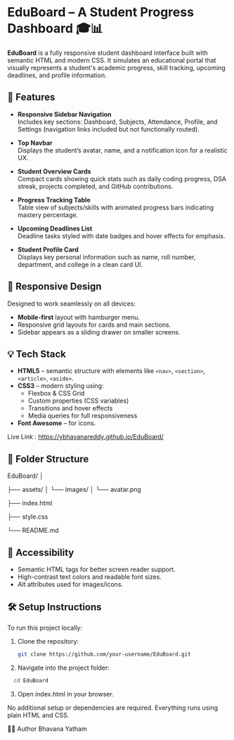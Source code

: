 # EduBoard – A Student Progress Dashboard 🎓📊

**EduBoard** is a fully responsive student dashboard interface built with semantic HTML and modern CSS. It simulates an educational portal that visually represents a student's academic progress, skill tracking, upcoming deadlines, and profile information.

## 🚀 Features

- **Responsive Sidebar Navigation**  
  Includes key sections: Dashboard, Subjects, Attendance, Profile, and Settings (navigation links included but not functionally routed).

- **Top Navbar**  
  Displays the student’s avatar, name, and a notification icon for a realistic UX.

- **Student Overview Cards**  
  Compact cards showing quick stats such as daily coding progress, DSA streak, projects completed, and GitHub contributions.

- **Progress Tracking Table**  
  Table view of subjects/skills with animated progress bars indicating mastery percentage.

- **Upcoming Deadlines List**  
  Deadline tasks styled with date badges and hover effects for emphasis.

- **Student Profile Card**  
  Displays key personal information such as name, roll number, department, and college in a clean card UI.

## 📱 Responsive Design

Designed to work seamlessly on all devices:
- **Mobile-first** layout with hamburger menu.
- Responsive grid layouts for cards and main sections.
- Sidebar appears as a sliding drawer on smaller screens.

## 💡 Tech Stack

- **HTML5** – semantic structure with elements like `<nav>`, `<section>`, `<article>`, `<aside>`.
- **CSS3** – modern styling using:
  - Flexbox & CSS Grid
  - Custom properties (CSS variables)
  - Transitions and hover effects
  - Media queries for full responsiveness
- **Font Awesome** – for icons.

Live Link : https://ybhavanareddy.github.io/EduBoard/
## 📁 Folder Structure

EduBoard/
│

├── assets/
│ └── images/
│ └── avatar.png

├── index.html

├── style.css

└── README.md



## 🧪 Accessibility

- Semantic HTML tags for better screen reader support.
- High-contrast text colors and readable font sizes.
- Alt attributes used for images/icons.

## 🛠 Setup Instructions

To run this project locally:

1. Clone the repository:
   ```bash
   git clone https://github.com/your-username/EduBoard.git
   ```
2. Navigate into the project folder:

```bash
  cd EduBoard
```
3. Open index.html in your browser.

  No additional setup or dependencies are required. Everything runs using plain HTML and CSS.

👩‍💻 Author
Bhavana Yatham
